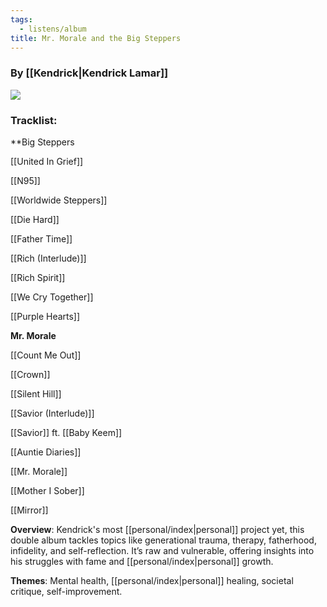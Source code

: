 ```yaml
---
tags:
  - listens/album
title: Mr. Morale and the Big Steppers
---
```

### By [[Kendrick|Kendrick Lamar]]

![](https://upload.wikimedia.org/wikipedia/en/e/e1/Kendrick_Lamar_-_Mr._Morale_%26_the_Big_Steppers.png)



### Tracklist:

**Big Steppers 

[[United In Grief]]

[[N95]]

[[Worldwide Steppers]]

[[Die Hard]]

[[Father Time]] 

[[Rich (Interlude)]]

[[Rich Spirit]]

[[We Cry Together]]

[[Purple Hearts]]

**Mr. Morale**

[[Count Me Out]]

[[Crown]]

[[Silent Hill]]

[[Savior (Interlude)]]

[[Savior]] ft. [[Baby Keem]]

[[Auntie Diaries]]

[[Mr. Morale]]

[[Mother I Sober]]

[[Mirror]]


**Overview**: Kendrick's most [[personal/index|personal]] project yet, this double album tackles topics like generational trauma, therapy, fatherhood, infidelity, and self-reflection. It’s raw and vulnerable, offering insights into his struggles with fame and [[personal/index|personal]] growth.


**Themes**: Mental health, [[personal/index|personal]] healing, societal critique, self-improvement.